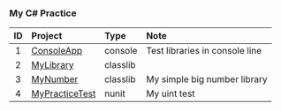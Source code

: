 ### My C# Practice

| ID  | Project                             | Type     | Note                           |
| :-: | :---------------------------------- | :------- | :----------------------------- |
|  1  | [ConsoleApp](./ConsoleApp/)         | console  | Test libraries in console line |
|  2  | [MyLibrary](./MyLibrary/)           | classlib |
|  3  | [MyNumber](./MyNumber/)             | classlib | My simple big number library   |
|  4  | [MyPracticeTest](./MyPracticeTest/) | nunit    | My uint test                   |
